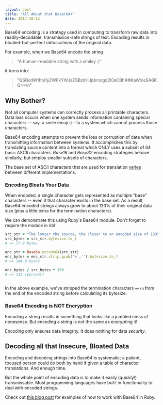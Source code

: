 ```yaml
---
layout: post
title: "All About that Base(64)"
date: 2017-10-12
---
```


Base64 encoding is a strategy used in computing to transform raw data into readily-decodable, transmission-safe strings of text. Encoding results in bloated-but-perfect obfuscations of the original data.

For example, when we Base64 encode the string

> "A human-readable string with a smiley :)"

it turns into:

> "QSBodW1hbi1yZWFkYWJsZSBzdHJpbmcgd2l0aCBhIHNtaWxleSA6KQ==\n"

## Why Bother?

Not all computer systems can correctly process all printable characters. Data loss occurs when one system sends information containing special characters -- say, a smile emoji :) - to a system which cannot process those characters.

Base64 encoding attempts to prevent the loss or corruption of data when transmitting information between systems. It accomplishes this by translating source content into a format which ONLY uses a subset of 64 basic ASCII characters. *Base16* and *Base32* encoding strategies behave similarly, but employ smaller subsets of characters.

The base set of ASCII characters that are used for translation [varies](https://en.wikipedia.org/wiki/Base64#Implementations_and_history) between different implementations.


### Encoding Bloats Your Data

When encoded, a single character gets represented as multiple "base" characters -- even if that character exists in the base set. As a result, Base64 encoded strings always grow to about 133% of their original data size (plus a little extra for the termination characters).

We can demonstrate this using Ruby's Base64 module. Don't forget to require the module in irb!

```ruby
src_str = "The longer the source, the closer to an encoded size of 133% of the original!"
src_bytes = src_str.bytesize.to_f 
# => 77.0 bytes

enc_str = Base64.encode64(src_str)
enc_bytes = enc_str.strip.gsub('=','').bytesize.to_f 
# => 104.0 bytes

enc_bytes / src_bytes * 100 
# => 135 (percent)
 
```

In the above example, we've stripped the termination characters `==\n` from the end of the encoded string before calculating its bytesize.


### Base64 Encoding is NOT Encryption

Encoding a string results in something that looks like a jumbled mess of nonesense. But encoding a string is _not_ the same as encrypting it! 

Encoding only ensures data integrity. It does nothing for data _security_.

## Decoding all that Insecure, Bloated Data

Encoding and decoding strings into Base64 is systematic; a patient, focused person could do both by hand if given a table of character translations. And enough time.

But the whole point of encoding data is to make it easily (quickly!) transmissable. Most programming languages have built-in functionality to deal with encoded strings. 

Check out [this blog post](http://blog.bethanywatson.me/2017/10/12/decoding-base64-ruby-javascript.html) for examples of how to work with Base64 in Ruby.



 






